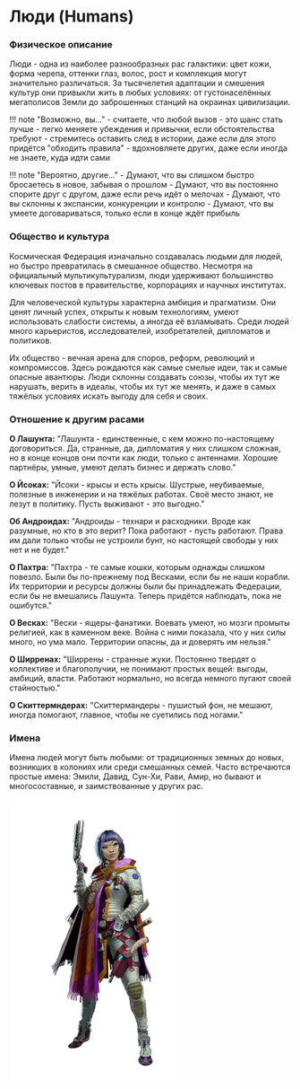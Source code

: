 # Люди (Humans)

### Физическое описание
Люди - одна из наиболее разнообразных рас галактики: цвет кожи, форма черепа, оттенки глаз, волос, рост и комплекция могут значительно различаться. За тысячелетия адаптации и смешения культур они привыкли жить в любых условиях: от густонаселённых мегаполисов Земли до заброшенных станций на окраинах цивилизации.

!!! note "Возможно, вы..."
    - считаете, что любой вызов - это шанс стать лучше
    - легко меняете убеждения и привычки, если обстоятельства требуют
    - стремитесь оставить след в истории, даже если для этого придётся "обходить правила"
    - вдохновляете других, даже если иногда не знаете, куда идти сами

!!! note "Вероятно, другие..."
    - Думают, что вы слишком быстро бросаетесь в новое, забывая о прошлом
    - Думают, что вы постоянно спорите друг с другом, даже если речь идёт о мелочах
    - Думают, что вы склонны к экспансии, конкуренции и контролю
    - Думают, что вы умеете договариваться, только если в конце ждёт прибыль

### Общество и культура
Космическая Федерация изначально создавалась людьми для людей, но быстро превратилась в смешанное общество. Несмотря на официальный мультикультурализм, люди удерживают большинство ключевых постов в правительстве, корпорациях и научных институтах.

Для человеческой культуры характерна амбиция и прагматизм. Они ценят личный успех, открыты к новым технологиям, умеют использовать слабости системы, а иногда её взламывать.
Среди людей много карьеристов, исследователей, изобретателей, дипломатов и политиков.

Их общество - вечная арена для споров, реформ, революций и компромиссов. Здесь рождаются как самые смелые идеи, так и самые опасные авантюры. Люди склонны создавать союзы, чтобы их тут же нарушать, верить в идеалы, чтобы их тут же менять, и даже в самых тяжёлых условиях искать выгоду для себя и своих.

### Отношение к другим расами
**О Лашунта:** "Лашунта - единственные, с кем можно по-настоящему договориться. Да, странные, да, дипломатия у них слишком сложная, но в конце концов они почти как люди, только с антеннами. Хорошие партнёры, умные, умеют делать бизнес и держать слово."

**О Йсоках:** "Йсоки - крысы и есть крысы. Шустрые, неубиваемые, полезные в инженерии и на тяжёлых работах. Своё место знают, не лезут в политику. Пусть выживают - это выгодно."

**Об Андроидах:** "Андроиды - технари и расходники. Вроде как разумные, но кто в это верит? Пока работают - пусть работают. Права им дали только чтобы не устроили бунт, но настоящей свободы у них нет и не будет."

**О Пахтра:** "Пахтра - те самые кошки, которым однажды слишком повезло. Были бы по-прежнему под Весками, если бы не наши корабли. Их территории и ресурсы должны были бы принадлежать Федерации, если бы не вмешались Лашунта. Теперь придётся наблюдать, пока не ошибутся."

**О Весках:** "Вески - ящеры-фанатики. Воевать умеют, но мозги промыты религией, как в каменном веке. Война с ними показала, что у них силы много, но ума мало. Территории опасны, да и доверять им нельзя."

**О Ширренах:** "Ширрены - странные жуки. Постоянно твердят о коллективе и благополучии, не понимают простых вещей: выгоды, амбиций, власти. Работают нормально, но всегда немного пугают своей стайностью."

**О Скиттермндерах:** "Скиттермандеры - пушистый фон, не мешают, иногда помогают, главное, чтобы не суетились под ногами."

### Имена
Имена людей могут быть любыми: от традиционных земных до новых, возникших в колониях или среди смешанных семей. Часто встречаются простые имена: Эмили, Давид, Сун-Хи, Рави, Амир, но бывают и многосоставные, и заимствованные у других рас.

![Человек](../../images/Human.webp)